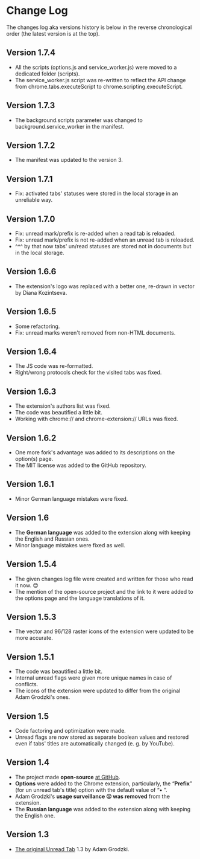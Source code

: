 # Change Log

The changes log aka versions history is below in the reverse chronological order (the latest version is at the top).

## Version 1.7.4
* All the scripts (options.js and service_worker.js) were moved to a dedicated folder (scripts).
* The service_worker.js script was re-written to reflect the API change from chrome.tabs.executeScript to chrome.scripting.executeScript.

## Version 1.7.3
* The background.scripts parameter was changed to background.service_worker in the manifest.

## Version 1.7.2
* The manifest was updated to the version 3.

## Version 1.7.1
* Fix: activated tabs' statuses were stored in the local storage in an unreliable way.

## Version 1.7.0
* Fix: unread mark/prefix is re-added when a read tab is reloaded.
* Fix: unread mark/prefix is not re-added when an unread tab is reloaded.
* ^^^ by that now tabs' un/read statuses are stored not in documents but in the local storage.

## Version 1.6.6
* The extension's logo was replaced with a better one, re-drawn in vector by Diana Kozintseva.

## Version 1.6.5
* Some refactoring.
* Fix: unread marks weren't removed from non-HTML documents.

## Version 1.6.4
* The JS code was re-formatted.
* Right/wrong protocols check for the visited tabs was fixed.

## Version 1.6.3
* The extension's authors list was fixed.
* The code was beautified a little bit.
* Working with chrome:// and chrome-extension:// URLs was fixed.

## Version 1.6.2
* One more fork's advantage was added to its descriptions on the option(s) page.
* The MIT license was added to the GitHub repository.

## Version 1.6.1
* Minor German language mistakes were fixed.

## Version 1.6
* The <b>German language</b> was added to the extension along with keeping the English and Russian ones.
* Minor language mistakes were fixed as well.

## Version 1.5.4
* The given changes log file were created and written for those who read it now. 😊
* The mention of the open-source project and the link to it were added to the options page and the language translations of it.

## Version 1.5.3
* The vector and 96/128 raster icons of the extension were updated to be more accurate.

## Version 1.5.1
* The code was beautified a little bit.
* Internal unread flags were given more unique names in case of conflicts.
* The icons of the extension were updated to differ from the original Adam Grodzki's ones.

## Version 1.5
* Code factoring and optimization were made.
* Unread flags are now stored as separate boolean values and restored even if tabs' titles are automatically changed (e.&nbsp;g. by YouTube).

## Version 1.4
* The project made <b>open-source</b> <a href="https://github.com/stanislawru/unread-tab" target="_blank">at GitHub</a>.
* <b>Options</b> were added to the Chrome extension, particularly, the “<b>Prefix</b>” (for un unread tab's title) option with the default value of “• ”.
* Adam Grodzki's <b>usage surveillance 😮 was removed</b> from the extension.
* The <b>Russian language</b> was added to the extension along with keeping the English one.

## Version 1.3
* <a href="https://chrome.google.com/webstore/detail/unread-tab/ofblopofekndelpkceaodkjcnfacmcfp?hl=ru" target="_blank">The original Unread Tab</a> 1.3 by Adam Grodzki.
